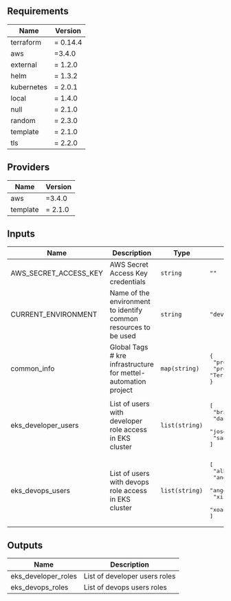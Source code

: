 ## Requirements

| Name | Version |
|------|---------|
| terraform | = 0.14.4 |
| aws | =3.4.0 |
| external | = 1.2.0 |
| helm | = 1.3.2 |
| kubernetes | = 2.0.1 |
| local | = 1.4.0 |
| null | = 2.1.0 |
| random | = 2.3.0 |
| template | = 2.1.0 |
| tls | = 2.2.0 |

## Providers

| Name | Version |
|------|---------|
| aws | =3.4.0 |
| template | = 2.1.0 |

## Inputs

| Name | Description | Type | Default | Required |
|------|-------------|------|---------|:--------:|
| AWS\_SECRET\_ACCESS\_KEY | AWS Secret Access Key credentials | `string` | `""` | no |
| CURRENT\_ENVIRONMENT | Name of the environment to identify common resources to be used | `string` | `"dev"` | no |
| common\_info | Global Tags # kre infrastructure for mettel-automation project | `map(string)` | <pre>{<br>  "project": "mettel-automation-kre",<br>  "provisioning": "Terraform"<br>}</pre> | no |
| eks\_developer\_users | List of users with developer role access in EKS cluster | `list(string)` | <pre>[<br>  "brandon.samudio",<br>  "daniel.fernandez",<br>  "joseluis.vega",<br>  "sancho.munoz"<br>]</pre> | no |
| eks\_devops\_users | List of users with devops role access in EKS cluster | `list(string)` | <pre>[<br>  "alberto.iglesias",<br>  "angel.costales",<br>  "angel.luis.piquero",<br>  "xisco.capllonch",<br>  "xoan.mallon.devops"<br>]</pre> | no |

## Outputs

| Name | Description |
|------|-------------|
| eks\_developer\_roles | List of developer users roles |
| eks\_devops\_roles | List of devops users roles |

